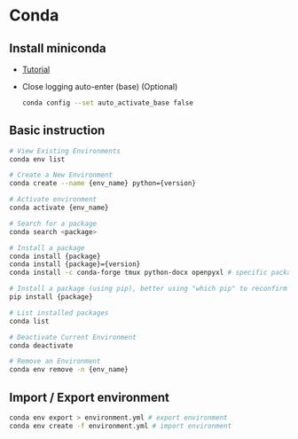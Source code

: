 # Conda

## Install miniconda

- [Tutorial](https://www.anaconda.com/docs/getting-started/miniconda/install)

- Close logging auto-enter (base) (Optional)

    ```bash
    conda config --set auto_activate_base false 
    ```

## Basic instruction

```bash
# View Existing Environments
conda env list

# Create a New Environment
conda create --name {env_name} python={version}

# Activate environment
conda activate {env_name}

# Search for a package
conda search <package>

# Install a package
conda install {package}
conda install {package}={version}
conda install -c conda-forge tmux python-docx openpyxl # specific packages in conda-forge

# Install a package (using pip), better using "which pip" to reconfirm 
pip install {package}

# List installed packages
conda list

# Deactivate Current Environment
conda deactivate

# Remove an Environment
conda env remove -n {env_name}
```

## Import / Export environment

```bash
conda env export > environment.yml # export environment
conda env create -f environment.yml # import environment
```